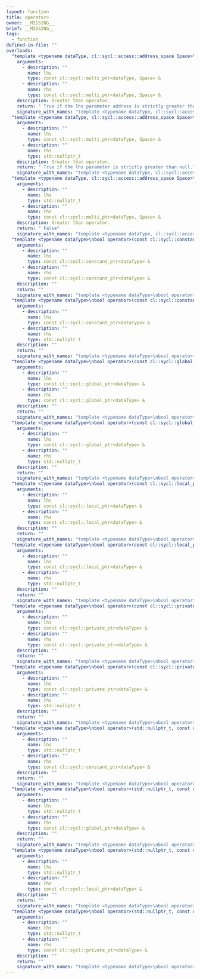 ```yaml
---
layout: function
title: operator>
owner: __MISSING__
brief: __MISSING__
tags:
  - function
defined-in-file: ""
overloads:
  "template <typename dataType, cl::sycl::access::address_space Space>\nbool operator>(const cl::sycl::multi_ptr<dataType, Space> &, const cl::sycl::multi_ptr<dataType, Space> &)":
    arguments:
      - description: ""
        name: lhs
        type: const cl::sycl::multi_ptr<dataType, Space> &
      - description: ""
        name: rhs
        type: const cl::sycl::multi_ptr<dataType, Space> &
    description: Greater than operator.
    return: " True if the lhs parameter address is strictly greater than rhs, false"
    signature_with_names: "template <typename dataType, cl::sycl::access::address_space Space>\nbool operator>(const cl::sycl::multi_ptr<dataType, Space> & lhs, const cl::sycl::multi_ptr<dataType, Space> & rhs)"
  "template <typename dataType, cl::sycl::access::address_space Space>\nbool operator>(const cl::sycl::multi_ptr<dataType, Space> &, std::nullptr_t)":
    arguments:
      - description: ""
        name: lhs
        type: const cl::sycl::multi_ptr<dataType, Space> &
      - description: ""
        name: rhs
        type: std::nullptr_t
    description: Greater than operator.
    return: " True if the lhs parameter is strictly greater than null."
    signature_with_names: "template <typename dataType, cl::sycl::access::address_space Space>\nbool operator>(const cl::sycl::multi_ptr<dataType, Space> & lhs, std::nullptr_t rhs)"
  "template <typename dataType, cl::sycl::access::address_space Space>\nbool operator>(std::nullptr_t, const cl::sycl::multi_ptr<dataType, Space> &)":
    arguments:
      - description: ""
        name: lhs
        type: std::nullptr_t
      - description: ""
        name: rhs
        type: const cl::sycl::multi_ptr<dataType, Space> &
    description: Greater than operator.
    return: " False"
    signature_with_names: "template <typename dataType, cl::sycl::access::address_space Space>\nbool operator>(std::nullptr_t lhs, const cl::sycl::multi_ptr<dataType, Space> & rhs)"
  "template <typename dataType>\nbool operator>(const cl::sycl::constant_ptr<dataType> &, const cl::sycl::constant_ptr<dataType> &)":
    arguments:
      - description: ""
        name: lhs
        type: const cl::sycl::constant_ptr<dataType> &
      - description: ""
        name: rhs
        type: const cl::sycl::constant_ptr<dataType> &
    description: ""
    return: ""
    signature_with_names: "template <typename dataType>\nbool operator>(const cl::sycl::constant_ptr<dataType> & lhs, const cl::sycl::constant_ptr<dataType> & rhs)"
  "template <typename dataType>\nbool operator>(const cl::sycl::constant_ptr<dataType> &, std::nullptr_t)":
    arguments:
      - description: ""
        name: lhs
        type: const cl::sycl::constant_ptr<dataType> &
      - description: ""
        name: rhs
        type: std::nullptr_t
    description: ""
    return: ""
    signature_with_names: "template <typename dataType>\nbool operator>(const cl::sycl::constant_ptr<dataType> & lhs, std::nullptr_t rhs)"
  "template <typename dataType>\nbool operator>(const cl::sycl::global_ptr<dataType> &, const cl::sycl::global_ptr<dataType> &)":
    arguments:
      - description: ""
        name: lhs
        type: const cl::sycl::global_ptr<dataType> &
      - description: ""
        name: rhs
        type: const cl::sycl::global_ptr<dataType> &
    description: ""
    return: ""
    signature_with_names: "template <typename dataType>\nbool operator>(const cl::sycl::global_ptr<dataType> & lhs, const cl::sycl::global_ptr<dataType> & rhs)"
  "template <typename dataType>\nbool operator>(const cl::sycl::global_ptr<dataType> &, std::nullptr_t)":
    arguments:
      - description: ""
        name: lhs
        type: const cl::sycl::global_ptr<dataType> &
      - description: ""
        name: rhs
        type: std::nullptr_t
    description: ""
    return: ""
    signature_with_names: "template <typename dataType>\nbool operator>(const cl::sycl::global_ptr<dataType> & lhs, std::nullptr_t rhs)"
  "template <typename dataType>\nbool operator>(const cl::sycl::local_ptr<dataType> &, const cl::sycl::local_ptr<dataType> &)":
    arguments:
      - description: ""
        name: lhs
        type: const cl::sycl::local_ptr<dataType> &
      - description: ""
        name: rhs
        type: const cl::sycl::local_ptr<dataType> &
    description: ""
    return: ""
    signature_with_names: "template <typename dataType>\nbool operator>(const cl::sycl::local_ptr<dataType> & lhs, const cl::sycl::local_ptr<dataType> & rhs)"
  "template <typename dataType>\nbool operator>(const cl::sycl::local_ptr<dataType> &, std::nullptr_t)":
    arguments:
      - description: ""
        name: lhs
        type: const cl::sycl::local_ptr<dataType> &
      - description: ""
        name: rhs
        type: std::nullptr_t
    description: ""
    return: ""
    signature_with_names: "template <typename dataType>\nbool operator>(const cl::sycl::local_ptr<dataType> & lhs, std::nullptr_t rhs)"
  "template <typename dataType>\nbool operator>(const cl::sycl::private_ptr<dataType> &, const cl::sycl::private_ptr<dataType> &)":
    arguments:
      - description: ""
        name: lhs
        type: const cl::sycl::private_ptr<dataType> &
      - description: ""
        name: rhs
        type: const cl::sycl::private_ptr<dataType> &
    description: ""
    return: ""
    signature_with_names: "template <typename dataType>\nbool operator>(const cl::sycl::private_ptr<dataType> & lhs, const cl::sycl::private_ptr<dataType> & rhs)"
  "template <typename dataType>\nbool operator>(const cl::sycl::private_ptr<dataType> &, std::nullptr_t)":
    arguments:
      - description: ""
        name: lhs
        type: const cl::sycl::private_ptr<dataType> &
      - description: ""
        name: rhs
        type: std::nullptr_t
    description: ""
    return: ""
    signature_with_names: "template <typename dataType>\nbool operator>(const cl::sycl::private_ptr<dataType> & lhs, std::nullptr_t rhs)"
  "template <typename dataType>\nbool operator>(std::nullptr_t, const cl::sycl::constant_ptr<dataType> &)":
    arguments:
      - description: ""
        name: lhs
        type: std::nullptr_t
      - description: ""
        name: rhs
        type: const cl::sycl::constant_ptr<dataType> &
    description: ""
    return: ""
    signature_with_names: "template <typename dataType>\nbool operator>(std::nullptr_t lhs, const cl::sycl::constant_ptr<dataType> & rhs)"
  "template <typename dataType>\nbool operator>(std::nullptr_t, const cl::sycl::global_ptr<dataType> &)":
    arguments:
      - description: ""
        name: lhs
        type: std::nullptr_t
      - description: ""
        name: rhs
        type: const cl::sycl::global_ptr<dataType> &
    description: ""
    return: ""
    signature_with_names: "template <typename dataType>\nbool operator>(std::nullptr_t lhs, const cl::sycl::global_ptr<dataType> & rhs)"
  "template <typename dataType>\nbool operator>(std::nullptr_t, const cl::sycl::local_ptr<dataType> &)":
    arguments:
      - description: ""
        name: lhs
        type: std::nullptr_t
      - description: ""
        name: rhs
        type: const cl::sycl::local_ptr<dataType> &
    description: ""
    return: ""
    signature_with_names: "template <typename dataType>\nbool operator>(std::nullptr_t lhs, const cl::sycl::local_ptr<dataType> & rhs)"
  "template <typename dataType>\nbool operator>(std::nullptr_t, const cl::sycl::private_ptr<dataType> &)":
    arguments:
      - description: ""
        name: lhs
        type: std::nullptr_t
      - description: ""
        name: rhs
        type: const cl::sycl::private_ptr<dataType> &
    description: ""
    return: ""
    signature_with_names: "template <typename dataType>\nbool operator>(std::nullptr_t lhs, const cl::sycl::private_ptr<dataType> & rhs)"
---
```

